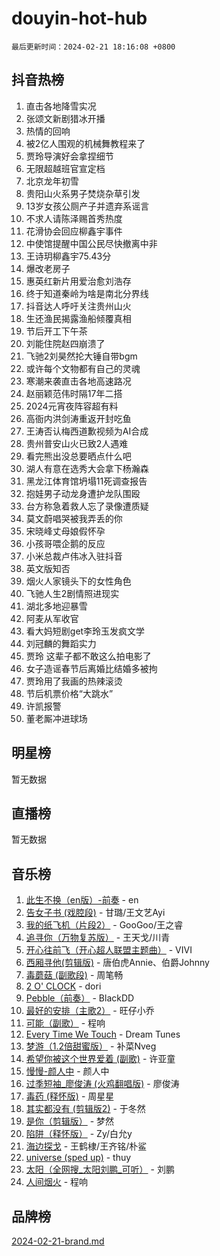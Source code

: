 # douyin-hot-hub

`最后更新时间：2024-02-21 18:16:08 +0800`

## 抖音热榜

1. 直击各地降雪实况
1. 张颂文新剧猎冰开播
1. 热情的回响
1. 被2亿人围观的机械舞教程来了
1. 贾玲导演好会拿捏细节
1. 无限超越班官宣定档
1. 北京龙年初雪
1. 贵阳山火系男子焚烧杂草引发
1. 13岁女孩公厕产子并遗弃系谣言
1. 不求人请陈泽赐首秀热度
1. 花滑协会回应柳鑫宇事件
1. 中使馆提醒中国公民尽快撤离中非
1. 王诗玥柳鑫宇75.43分
1. 爆改老房子
1. 惠英红新片用爱治愈刘浩存
1. 终于知道秦岭为啥是南北分界线
1. 抖音达人呼吁关注贵州山火
1. 生还渔民揭露渔船倾覆真相
1. 节后开工下午茶
1. 刘能住院赵四崩溃了
1. 飞驰2刘昊然抡大锤自带bgm
1. 或许每个文物都有自己的灵魂
1. 寒潮来袭直击各地高速路况
1. 赵丽颖范伟时隔17年二搭
1. 2024元宵夜阵容超有料
1. 高衙内洪剑涛重返开封吃鱼
1. 王涛否认梅西道歉视频为AI合成
1. 贵州普安山火已致2人遇难
1. 看完熊出没总要晒点什么吧
1. 湖人有意在选秀大会拿下杨瀚森
1. 黑龙江体育馆坍塌11死调查报告
1. 抱娃男子动龙身遭护龙队围殴
1. 台方称急着救人忘了录像遭质疑
1. 莫文蔚唱哭被我弄丢的你
1. 宋晓峰丈母娘假怀孕
1. 小孩哥喂企鹅的反应
1. 小米总裁卢伟冰入驻抖音
1. 英文版知否
1. 烟火人家镜头下的女性角色
1. 飞驰人生2剧情照进现实
1. 湖北多地迎暴雪
1. 阿麦从军收官
1. 看大妈短剧get李玲玉发疯文学
1. 刘冠麟的舞蹈实力
1. 贾玲 这辈子都不敢这么拍电影了
1. 女子造谣春节后离婚比结婚多被拘
1. 贾玲用了我画的热辣滚烫
1. 节后机票价格“大跳水”
1. 许凯报警
1. 董老厮冲进球场

## 明星榜

暂无数据

## 直播榜

暂无数据

## 音乐榜

1. [此生不换（en版）-前奏](https://sf6-cdn-tos.douyinstatic.com/obj/tos-cn-ve-2774/oMDvUGwhKrKYDEqXiMYEwxZqBWIJFA92CiLAO) - en
1. [告女子书 (戏腔段)](https://sf5-hl-cdn-tos.douyinstatic.com/obj/tos-cn-ve-2774/osCCzFxWgstBDi92ZfBB4ht7gQENBmQMAl0eI6) - 甘璐/王文艺Ayi
1. [我的纸飞机（片段2）](https://sf5-hl-cdn-tos.douyinstatic.com/obj/tos-cn-ve-2774/oM2ZrKcg2CD5AeRB2gkeXOFB1IxAGJdZPazYHf) - GooGoo/王之睿
1. [追寻你（万物复苏版）](https://sf5-hl-cdn-tos.douyinstatic.com/obj/tos-cn-ve-2774/oYeAZJsbjIDit9APmBg8u6uDUQnHmoCf3gbo74) - 王天戈/川青
1. [开心往前飞（开心超人联盟主题曲）](https://sf6-cdn-tos.douyinstatic.com/obj/tos-cn-ve-2774/9d8fb7c82cf1421fb93a9fe925275e0a) - VIVI
1. [西厢寻他(剪辑版)](https://sf5-hl-cdn-tos.douyinstatic.com/obj/tos-cn-ve-2774/oUsAVfAQKlRNxEv5qxvIB8o5qmIWUcXbzJKJhw) - 唐伯虎Annie、伯爵Johnny
1. [毒蘑菇 (副歌段)](https://sf5-hl-cdn-tos.douyinstatic.com/obj/tos-cn-ve-2774/ocDEUsfdLjxnlFXtfogBCiQCEqYB7QZgZ8VViM) - 周笔畅
1. [2 O' CLOCK](https://sf6-cdn-tos.douyinstatic.com/obj/tos-cn-ve-2774/oIUBICeqlYQHTigCBOnCMlwBZJkgiBjt1oDfbg) - dori
1. [Pebble（前奏）](https://sf6-cdn-tos.douyinstatic.com/obj/tos-cn-ve-2774/5e6913036e674b34b92df6abd1361f00) - BlackDD
1. [最好的安排（主歌2）](https://sf5-hl-cdn-tos.douyinstatic.com/obj/tos-cn-ve-2774/oMMZX1DuHpMwgoDztBmZswgQnbCeeANZxBHkFY) - 旺仔小乔
1. [可能（副歌）](https://sf3-cdn-tos.douyinstatic.com/obj/tos-cn-ve-2774/cde1731888894259b333569393c2fb51) - 程响
1. [Every Time We Touch](https://sf6-cdn-tos.douyinstatic.com/obj/tos-cn-ve-2774/ogN6lUKQeBBfEVhIOMikG1CcJjugxk1tztZyhP) - Dream Tunes
1. [梦游（1.2倍甜蜜版）](https://sf5-hl-cdn-tos.douyinstatic.com/obj/tos-cn-ve-2774/o4gyAUm8hwufoEABmwVIiQtHsFuGzAEEWtNMzo) - 补菜Nveg
1. [希望你被这个世界爱着 (副歌)](https://sf3-cdn-tos.douyinstatic.com/obj/tos-cn-ve-2774/oUHCmWQfZlE3QQBKBeD8rCFLpJzPgCpImhsxMt) - 许亚童
1. [慢慢-颜人中](https://sf5-hl-cdn-tos.douyinstatic.com/obj/tos-cn-ve-2774/ocjHNfBXdBxQNC8ZGAeoLMFTUgtBg8bkExunDC) - 颜人中
1. [过季短袖_廖俊涛 (火鸡翻唱版)](https://sf3-cdn-tos.douyinstatic.com/obj/tos-cn-ve-2774/ogQVJl0tRBKxQgZji7YClFEBrVDeHpPTWfCZbQ) - 廖俊涛
1. [毒药 (释怀版)](https://sf5-hl-cdn-tos.douyinstatic.com/obj/tos-cn-ve-2774/oYILMEAzspdZBIzy4frJNB8ZHPHWAhiwowd4Ad) - 周星星
1. [其实都没有 (剪辑版2)](https://sf5-hl-cdn-tos.douyinstatic.com/obj/tos-cn-ve-2774/oEBNQenHZtBhxYjGgUDQk0BCHTigQafgFlbQ7k) - 于冬然
1. [是你（剪辑版）](https://sf6-cdn-tos.douyinstatic.com/obj/tos-cn-ve-2774/46019dae783c4c969944217fe1cfafc4) - 梦然
1. [陷阱（释怀版）](https://sf5-hl-cdn-tos.douyinstatic.com/obj/tos-cn-ve-2774/oE8C21LeZrzKLDFfQYgMzx4GAIHageG5IzayY7) - Zy/白允y
1. [海边探戈](https://sf5-hl-cdn-tos.douyinstatic.com/obj/tos-cn-ve-2774/os9gE0VQCGqt6VQkZDyBBYvfSDY0QFe3vVmubn) - 王鹤棣/王齐铭/朴鲨
1. [universe (sped up)](https://sf3-cdn-tos.douyinstatic.com/obj/tos-cn-ve-2774/oIQnurQLDCsdYeegkM4CKuVb23MZBXtX6QB8bv) - thuy
1. [太阳（全网搜_太阳刘鹏_可听）](https://sf5-hl-cdn-tos.douyinstatic.com/obj/tos-cn-ve-2774/ogWbyIQnlBFImVbeDocRdCIYtBHlbJXgfZMvgz) - 刘鹏
1. [人间烟火](https://sf3-cdn-tos.douyinstatic.com/obj/tos-cn-ve-2774/947983139f35446684610238bba8e7a9) - 程响

## 品牌榜

[2024-02-21-brand.md](2024-02-21-brand.md)
